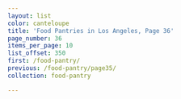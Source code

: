```yaml
---
layout: list
color: canteloupe
title: 'Food Pantries in Los Angeles, Page 36'
page_number: 36
items_per_page: 10
list_offset: 350
first: /food-pantry/
previous: /food-pantry/page35/
collection: food-pantry

---
```

